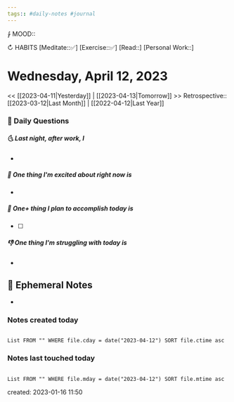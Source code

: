 ```yaml
---
tags:: #daily-notes #journal
---
```


⨑ MOOD::

↻ HABITS
[Meditate::✅]
[Exercise::✅]
[Read::]
[Personal Work::]

# Wednesday, April 12, 2023

\<\< [[2023-04-11|Yesterday]] | [[2023-04-13|Tomorrow]] >>
Retrospective:: [[2023-03-12|Last Month]] | [[2022-04-12|Last Year]]

### 📅 Daily Questions

##### 🌜 Last night, after work, I

-

##### 🙌 One thing I'm excited about right now is

-

##### 🚀 One+ thing I plan to accomplish today is

- [ ]

##### 👎 One thing I'm struggling with today is

-

## 📝 Ephemeral Notes

-

### Notes created today

```dataview

List FROM "" WHERE file.cday = date("2023-04-12") SORT file.ctime asc

```

### Notes last touched today

```dataview

List FROM "" WHERE file.mday = date("2023-04-12") SORT file.mtime asc

```

created: 2023-01-16 11:50
